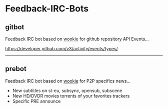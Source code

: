 Feedback-IRC-Bots
=================

## gitbot

Feedback IRC bot based on [wookie](https://github.com/c0ding/wookie) for github repository API Events...

https://developer.github.com/v3/activity/events/types/

***

## prebot

Feedback IRC bot based on [wookie](https://github.com/c0ding/wookie) for P2P specifics news...

* New subtitles on st-eu, subsync, opensub, subscene
* New HD/DVDR movies torrents of your favorites trackers
* Specific PRE announce
